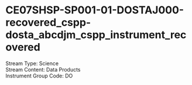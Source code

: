 # CE07SHSP-SP001-01-DOSTAJ000-recovered_cspp-dosta_abcdjm_cspp_instrument_recovered

Stream Type: Science<br>
Stream Content: Data Products<br>
Instrument Group Code: DO<br>

